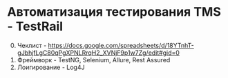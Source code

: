 # Автоматизация тестирования TMS - TestRail
0. Чеклист - https://docs.google.com/spreadsheets/d/18YTnhT-gJbhjfLgC80qPgXPNLRrqH2_XVNjF9p1w7Zg/edit#gid=0
1. Фреймворк - TestNG, Selenium, Allure, Rest Assured
2. Лоигирование - Log4J

